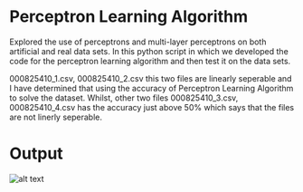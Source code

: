 # Perceptron Learning Algorithm
Explored the use of perceptrons and multi-layer perceptrons on both artificial and real data sets. In this python script in which we developed the code for the perceptron learning algorithm and then test it on the data sets.

000825410_1.csv, 000825410_2.csv this two files are linearly seperable and I have
determined that using the accuracy of Perceptron Learning Algorithm to solve the dataset. Whilst, other two files 000825410_3.csv, 000825410_4.csv has the accuracy just above 50% which says that the files are not linerly seperable.

# Output
![alt text](https://github.com/prerakpatelca/perceptron-learning-algorithm/upload/master)
